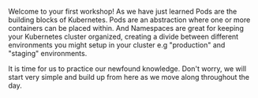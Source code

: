 Welcome to your first workshop! As we have just learned Pods are the building blocks of Kubernetes. Pods are an abstraction where one or more containers can be placed within. And Namespaces are great for keeping your Kubernetes cluster organized, creating a divide between different environments you might setup in your cluster e.g "production" and "staging" environments.

It is time for us to practice our newfound knowledge. Don't worry, we will start very simple and build up from here as we move along throughout the day.
